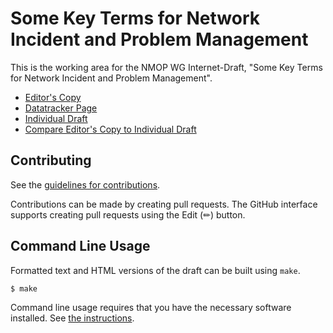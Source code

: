 # Some Key Terms for Network Incident and Problem Management

This is the working area for the NMOP WG Internet-Draft, "Some Key Terms for Network Incident and Problem Management".

* [Editor's Copy](https://ietf-wg-nmop.github.io/draft-ietf-nmop-terminology/#go.draft-ietf-nmop-terminology.html)
* [Datatracker Page](https://datatracker.ietf.org/doc/draft-ietf-nmop-terminology)
* [Individual Draft](https://datatracker.ietf.org/doc/html/draft-ietf-nmop-terminology)
* [Compare Editor's Copy to Individual Draft](https://ietf-wg-nmop.github.io/draft-ietf-nmop-terminology/#go.draft-ietf-nmop-terminology.diff)


## Contributing

See the
[guidelines for contributions](https://github.com/ietf-wg-nmop/draft-ietf-nmop-terminology/blob/main/CONTRIBUTING.md).

Contributions can be made by creating pull requests.
The GitHub interface supports creating pull requests using the Edit (✏) button.


## Command Line Usage

Formatted text and HTML versions of the draft can be built using `make`.

```sh
$ make
```

Command line usage requires that you have the necessary software installed.  See
[the instructions](https://github.com/martinthomson/i-d-template/blob/main/doc/SETUP.md).

